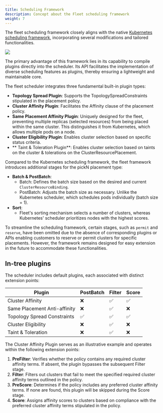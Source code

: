 ```yaml
---
title: Scheduling Framework
description: Concept about the Fleet scheduling framework
weight: 7
---
```


The fleet scheduling framework closely aligns with the native [Kubernetes scheduling framework](https://kubernetes.io/docs/concepts/scheduling-eviction/scheduling-framework/),
incorporating several modifications and tailored functionalities.

![](/website/images/en/docs/concepts/scheduling-framework/scheduling-framework.jpg)

The primary advantage of this framework lies in its capability to compile plugins directly into the scheduler. Its API 
facilitates the implementation of diverse scheduling features as plugins, thereby ensuring a lightweight and maintainable
core. 

The fleet scheduler integrates three fundamental built-in plugin types:
* **Topology Spread Plugin**: Supports the TopologySpreadConstraints stipulated in the placement policy.
* **Cluster Affinity Plugin**: Facilitates the Affinity clause of the placement policy.
* **Same Placement Affinity Plugin**: Uniquely designed for the fleet, preventing multiple replicas (selected resources) from 
being placed within the same cluster. This distinguishes it from Kubernetes, which allows multiple pods on a node.
* **Cluster Eligibility Plugin**: Enables cluster selection based on specific status criteria.
* ** Taint & Toleration Plugin**: Enables cluster selection based on taints on the cluster & tolerations on the ClusterResourcePlacement.


Compared to the Kubernetes scheduling framework, the fleet framework introduces additional stages for the pickN placement type:

* **Batch & PostBatch**:
  * Batch: Defines the batch size based on the desired and current `ClusterResourceBinding`.
  * PostBatch: Adjusts the batch size as necessary. Unlike the Kubernetes scheduler, which schedules pods individually (batch size = 1).
* **Sort**:
  * Fleet's sorting mechanism selects a number of clusters, whereas Kubernetes' scheduler prioritizes nodes with the highest scores.

To streamline the scheduling framework, certain stages, such as `permit` and `reserve`, have been omitted due to the absence
of corresponding plugins or APIs enabling customers to reserve or permit clusters for specific placements. However, the
framework remains designed for easy extension in the future to accommodate these functionalities.

## In-tree plugins

The scheduler includes default plugins, each associated with distinct extension points:

| Plugin                       | PostBatch | Filter | Score |
|------------------------------|-----------|--------|-------|
| Cluster Affinity             | ❌         | ✅      | ✅     |
| Same Placement Anti-affinity | ❌         | ✅      | ❌     |
| Topology Spread Constraints  | ✅         | ✅      | ✅     |
| Cluster Eligibility          | ❌         | ✅      | ❌     |
| Taint & Toleration           | ❌         | ✅      | ❌     |


The Cluster Affinity Plugin serves as an illustrative example and operates within the following extension points:
1. **PreFilter**:
Verifies whether the policy contains any required cluster affinity terms. If absent, the plugin bypasses the subsequent
Filter stage.
2. **Filter**:
Filters out clusters that fail to meet the specified required cluster affinity terms outlined in the policy.
3. **PreScore**:
Determines if the policy includes any preferred cluster affinity terms. If none are found, this plugin will be skipped
during the Score stage.
4. **Score**:
Assigns affinity scores to clusters based on compliance with the preferred cluster affinity terms stipulated in the policy.
